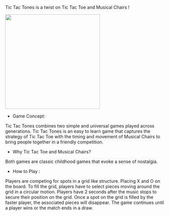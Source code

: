 Tic Tac Tones is a twist on Tic Tac Toe and Musical Chairs !

<img src=https://github.com/user-attachments/assets/ce154efe-24b9-4cf0-ba5a-f68f9e56eeae width="300"/>


- Game Concept:

Tic Tac Tones combines two simple and universal games played across generations. Tic Tac Tones is an easy to learn game that captures the strategy of Tic Tac Toe with the timing and movement of Musical Chairs to bring people together in a friendly competition.

- Why Tic Tac Toe and Musical Chairs? 

Both games are classic childhood games that evoke a sense of nostalgia.

- How to Play : 

Players are competing for spots in a grid like structure. Placing X and O on the board. To fill the grid, players have to select pieces moving around the grid in a circular motion. Players have 2 seconds after the music stops to secure their position on the grid. Once a spot on the grid is filled by the faster player, the associated pieces will disappear. The game continues until a player wins or the match ends in a draw.



